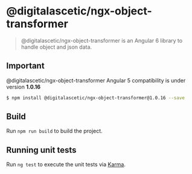 # @digitalascetic/ngx-object-transformer
> @digitalascetic/ngx-object-transformer is an Angular 6 library to handle object and json data.

## Important
@digitalascetic/ngx-object-transformer Angular 5 compatibility is under version **1.0.16**  
```bash
$ npm install @digitalascetic/ngx-object-transformer@1.0.16 --save
```


## Build

Run `npm run build` to build the project.

## Running unit tests

Run `ng test` to execute the unit tests via [Karma](https://karma-runner.github.io).
